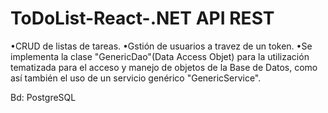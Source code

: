 # ToDoList-React-.NET API REST

•CRUD de listas de tareas.
•Gstión de usuarios a travez de un token.
•Se implementa la clase "GenericDao"(Data Access Objet) para la utilización tematizada para el acceso y manejo de objetos de la Base de Datos,
como así también el uso de un servicio genérico "GenericService".

Bd: PostgreSQL

